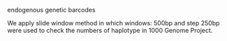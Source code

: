 endogenous genetic barcodes

We apply slide window method in which windows: 500bp and step 250bp were used to check the numbers of haplotype in 1000 Genome Project. 

